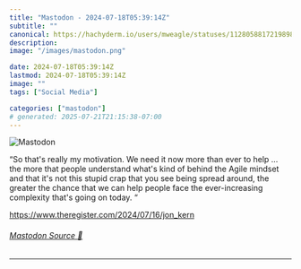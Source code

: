 ```yaml
---
title: "Mastodon - 2024-07-18T05:39:14Z"
subtitle: ""
canonical: https://hachyderm.io/users/mweagle/statuses/112805881721989840
description:
image: "/images/mastodon.png"

date: 2024-07-18T05:39:14Z
lastmod: 2024-07-18T05:39:14Z
image: ""
tags: ["Social Media"]

categories: ["mastodon"]
# generated: 2025-07-21T21:15:38-07:00
---
```

![Mastodon](/images/mastodon.png)

<p>“So that&#39;s really my motivation. We need it now more than ever to help … the more that people understand what&#39;s kind of behind the Agile mindset and that it&#39;s not this stupid crap that you see being spread around, the greater the chance that we can help people face the ever-increasing complexity that&#39;s going on today. “</p><p><a href="https://www.theregister.com/2024/07/16/jon_kern" target="_blank" rel="nofollow noopener noreferrer" translate="no"><span class="invisible">https://www.</span><span class="ellipsis">theregister.com/2024/07/16/jon</span><span class="invisible">_kern</span></a></p>


###### [Mastodon Source 🐘](https://hachyderm.io/@mweagle/112805881721989840)

___
